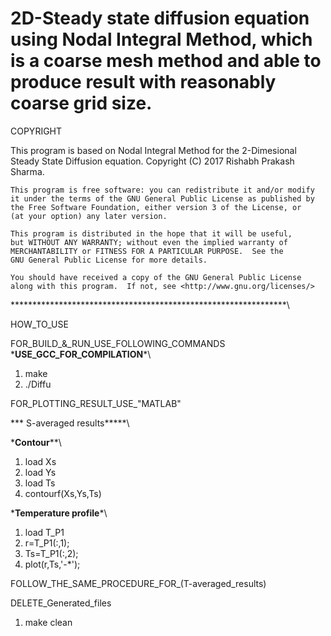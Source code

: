 # 2D-Steady state diffusion equation using  Nodal Integral Method, which is a coarse mesh method and able to produce result with reasonably coarse grid size.

COPYRIGHT

This program is based on Nodal Integral Method for the 2-Dimesional Steady State Diffusion equation. 
Copyright (C) 2017 Rishabh Prakash Sharma. 

    This program is free software: you can redistribute it and/or modify
    it under the terms of the GNU General Public License as published by
    the Free Software Foundation, either version 3 of the License, or
    (at your option) any later version.

    This program is distributed in the hope that it will be useful,
    but WITHOUT ANY WARRANTY; without even the implied warranty of
    MERCHANTABILITY or FITNESS FOR A PARTICULAR PURPOSE.  See the
    GNU General Public License for more details.

    You should have received a copy of the GNU General Public License
    along with this program.  If not, see <http://www.gnu.org/licenses/>
\***************************************************************\
 
HOW_TO_USE

FOR_BUILD_&_RUN_USE_FOLLOWING_COMMANDS
\*******USE_GCC_FOR_COMPILATION*******\

1. make
2. ./Diffu

FOR_PLOTTING_RESULT_USE_"MATLAB"
 
\*** S-averaged results*****\ 

\***Contour****\
1. load Xs
2. load Ys
3. load Ts
4. contourf(Xs,Ys,Ts)

\***Temperature profile***\
1. load T_P1
2. r=T_P1(:,1);
3. Ts=T_P1(:,2);
4. plot(r,Ts,'-*');


FOLLOW_THE_SAME_PROCEDURE_FOR_(T-averaged_results)

DELETE_Generated_files
1. make clean
